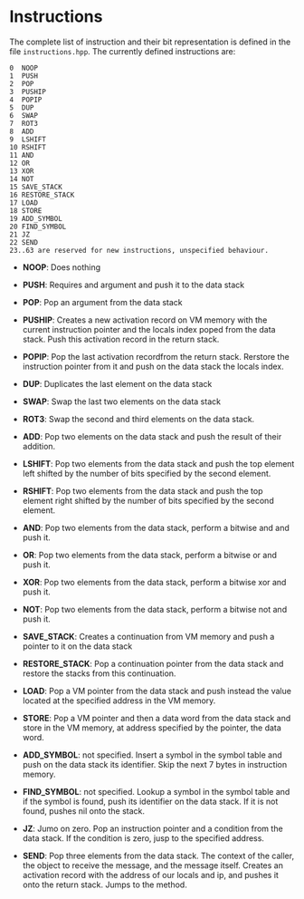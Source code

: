 Instructions
============

The complete list of instruction and their bit representation is defined in
the file `instructions.hpp`. The currently defined instructions are:

    0  NOOP
    1  PUSH
    2  POP
    3  PUSHIP
    4  POPIP
    5  DUP
    6  SWAP
    7  ROT3
    8  ADD
    9  LSHIFT
    10 RSHIFT
    11 AND
    12 OR
    13 XOR
    14 NOT
    15 SAVE_STACK
    16 RESTORE_STACK
    17 LOAD
    18 STORE
    19 ADD_SYMBOL
    20 FIND_SYMBOL
    21 JZ
    22 SEND
    23..63 are reserved for new instructions, unspecified behaviour.

 -  **NOOP**: Does nothing

 -  **PUSH**: Requires and argument and push it to the data stack

 -  **POP**: Pop an argument from the data stack

 -  **PUSHIP**: Creates a new activation record on VM memory with the current
    instruction pointer and the locals index poped from the data stack. Push
    this activation record in the return stack.

 -  **POPIP**: Pop the last activation recordfrom the return stack. Rerstore the
    instruction pointer from it and push on the data stack the locals index.

 -  **DUP**: Duplicates the last element on the data stack

 -  **SWAP**: Swap the last two elements on the data stack

 -  **ROT3**: Swap the second and third elements on the data stack.

 -  **ADD**: Pop two elements on the data stack and push the result of their
    addition.

 -  **LSHIFT**: Pop two elements from the data stack and push the top element
    left shifted by the number of bits specified by the second element.

 -  **RSHIFT**: Pop two elements from the data stack and push the top element
    right shifted by the number of bits specified by the second element.

 -  **AND**: Pop two elements from the data stack, perform a bitwise and and
    push it.

 -  **OR**: Pop two elements from the data stack, perform a bitwise or and push
    it.

 -  **XOR**: Pop two elements from the data stack, perform a bitwise xor and
    push it.

 -  **NOT**: Pop two elements from the data stack, perform a bitwise not and
    push it.

 -  **SAVE_STACK**: Creates a continuation from VM memory and push a pointer to
    it on the data stack

 -  **RESTORE_STACK**: Pop a continuation pointer from the data stack and
    restore the stacks from this continuation.

 -  **LOAD**: Pop a VM pointer from the data stack and push instead the value
    located at the specified address in the VM memory.

 -  **STORE**: Pop a VM pointer and then a data word from the data stack and
    store in the VM memory, at address specified by the pointer, the data word.

 -  **ADD_SYMBOL**: not specified. Insert a symbol in the symbol table and push
    on the data stack its identifier. Skip the next 7 bytes in instruction
    memory.

 -  **FIND_SYMBOL**: not specified. Lookup a symbol in the symbol table and if
    the symbol is found, push its identifier on the data stack. If it is not
    found, pushes nil onto the stack.

 -  **JZ**: Jumo on zero. Pop an instruction pointer and a condition from
    the data stack. If the condition is zero, jusp to the specified address.

 -  **SEND**: Pop three elements from the data stack. The context of the
    caller, the object to receive the message, and the message itself. Creates
    an activation record with the address of our locals and ip, and pushes
    it onto the return stack. Jumps to the method.

